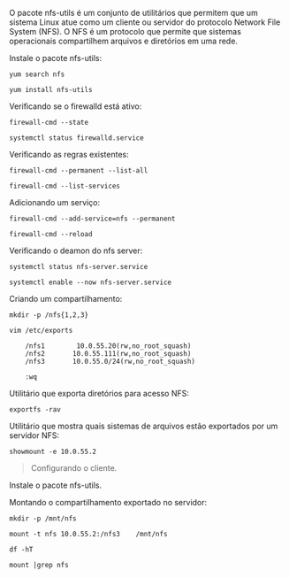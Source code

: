O pacote nfs-utils é um conjunto de utilitários que permitem que um sistema Linux atue como um cliente ou servidor do protocolo Network File System (NFS). O NFS é um protocolo que permite que sistemas operacionais compartilhem arquivos e diretórios em uma rede.

Instale o pacote nfs-utils:

    yum search nfs

    yum install nfs-utils

Verificando se o firewalld está ativo:

    firewall-cmd --state

    systemctl status firewalld.service

Verificando as regras existentes:

    firewall-cmd --permanent --list-all

    firewall-cmd --list-services

Adicionando um serviço:

    firewall-cmd --add-service=nfs --permanent

    firewall-cmd --reload

Verificando o deamon do nfs server:

    systemctl status nfs-server.service

    systemctl enable --now nfs-server.service

Criando um compartilhamento:

    mkdir -p /nfs{1,2,3}

    vim /etc/exports

        /nfs1        10.0.55.20(rw,no_root_squash)    
        /nfs2       10.0.55.111(rw,no_root_squash) 
        /nfs3       10.0.55.0/24(rw,no_root_squash) 

        :wq

Utilitário que exporta diretórios para acesso NFS:

    exportfs -rav

Utilitário que mostra quais sistemas de arquivos estão exportados por um servidor NFS:

    showmount -e 10.0.55.2

> Configurando o cliente.

Instale o pacote nfs-utils.

Montando o compartilhamento exportado no servidor:

    mkdir -p /mnt/nfs

    mount -t nfs 10.0.55.2:/nfs3    /mnt/nfs

    df -hT

    mount |grep nfs